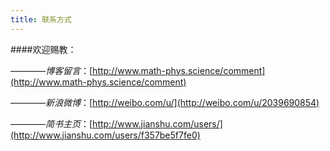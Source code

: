 ```yaml
---
title: 联系方式
---
```

####欢迎赐教：


&mdash;&mdash;&mdash;&mdash;*博客留言*：[http://www.math-phys.science/comment](http://www.math-phys.science/comment)

&mdash;&mdash;&mdash;&mdash;*新浪微博*：[http://weibo.com/u/](http://weibo.com/u/2039690854)

&mdash;&mdash;&mdash;&mdash;*简书主页*：[http://www.jianshu.com/users/](http://www.jianshu.com/users/f357be5f7fe0)

